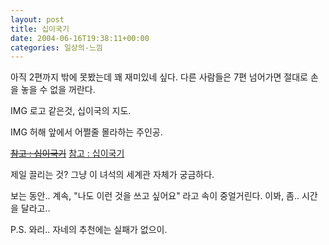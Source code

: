 ```yaml
---
layout: post
title: 십이국기
date: 2004-06-16T19:38:11+00:00
categories: 일상의-느낌
---
```

아직 2편까지 밖에 못봤는데 꽤 재미있네 싶다. 다른 사람들은 7편 넘어가면 절대로 손을 놓을 수 없을 꺼란다.

IMG
로고 같은것, 십이국의 지도.

IMG
허해 앞에서 어쩔줄 몰라하는 주인공.

<s><a href="http://scrapnote.com/wiki/십이국기" target="bb">참고 : 십이국기</a></s>
<a href="http://www.12kokukilove.wo.to/" target="bb">참고 : 십이국기</a>

제일 끌리는 것? 그냥 이 녀석의 세계관 자체가 궁금하다.

보는 동안.. 계속, "나도 이런 것을 쓰고 싶어요" 라고 속이 중얼거린다. 이봐, 좀.. 시간을 달라고..

P.S. 와리.. 자네의 추천에는 실패가 없으이.
